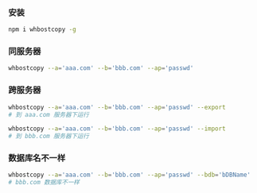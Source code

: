 
### 安装

```bash
npm i whbostcopy -g
```


###  同服务器

```bash
whbostcopy --a='aaa.com' --b='bbb.com' --ap='passwd'
```



### 跨服务器

```bash
whbostcopy --a='aaa.com' --b='bbb.com' --ap='passwd' --export
# 到 aaa.com 服务器下运行

whbostcopy --a='aaa.com' --b='bbb.com' --ap='passwd' --import
# 到 bbb.com 服务器下运行
```



### 数据库名不一样

```bash
whbostcopy --a='aaa.com' --b='bbb.com' --ap='passwd' --bdb='bDBName'
# bbb.com 数据库不一样
```